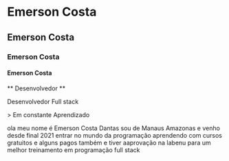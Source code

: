 <h1> Emerson Costa </h1>
<h2> Emerson Costa </h2>
<h3> Emerson Costa </h3>
<h4> Emerson Costa </h3> 
** Desenvolvedor **
<!-- Desenvolvedor full stack-->
<p>Desenvolvedor Full stack <p>
<!-- Desenvolvedor Emerson Costa  -->
> Em constante Aprendizado 
 <p> ola meu nome é Emerson Costa Dantas sou de Manaus Amazonas 
     e  venho desde final  2021 entrar no mundo da programação aprendendo com cursos gratuitos
     e alguns pagos também e tiver aaprovação na labenu para um melhor
     treinamento em programação full stack 
</p> 
